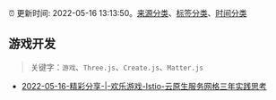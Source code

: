:alarm_clock: 更新时间: 2022-05-16 13:13:50。[来源分类](../README.md)、[标签分类](../TAGS.md)、[时间分类](../TIMELINE.md)

## 游戏开发


> 关键字：`游戏`、`Three.js`、`Create.js`、`Matter.js`



- [2022-05-16-精彩分享-|-欢乐游戏-Istio-云原生服务网格三年实践思考](https://toutiao.io/k/319h8dk) 
